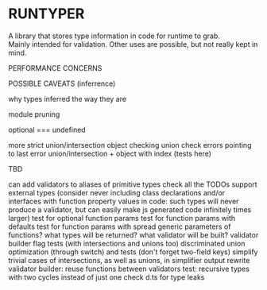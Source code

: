 # RUNTYPER

A library that stores type information in code for runtime to grab.  
Mainly intended for validation. Other uses are possible, but not really kept in mind.  

PERFORMANCE CONCERNS

POSSIBLE CAVEATS (inferrence)

why types inferred the way they are

module pruning

optional === undefined

more strict union/intersection object checking
union check errors pointing to last error
union/intersection + object with index (tests here)

TBD

can add validators to aliases of primitive types
check all the TODOs
support external types (consider never including class declarations and/or interfaces with function property values in code: such types will never produce a validator, but can easily make js generated code infinitely times larger)
test for optional function params
test for function params with defaults
test for function params with spread
generic parameters of functions? what types will be returned? what validator will be built?
validator builder flag tests (with intersections and unions too)
discriminated union optimization (through switch) and tests (don't forget two-field keys)
simplify trivial cases of intersections, as well as unions, in simplifier output
rewrite validator builder: reuse functions between validators
test: recursive types with two cycles instead of just one
check d.ts for type leaks
